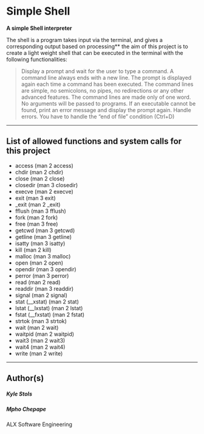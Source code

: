 # Simple Shell

**A simple Shell interpreter**




The shell is a program takes input via the terminal, and gives a corresponding output based on processing**
the aim of this project is to create a light weight shell that can be executed in the terminal with the following functionalities:


> Display a prompt and wait for the user to type a command. A command line always ends with a new line.
> The prompt is displayed again each time a command has been executed.
> The command lines are simple, no semicolons, no pipes, no redirections or any other advanced features.
> The command lines are made only of one word. No arguments will be passed to programs.
> If an executable cannot be found, print an error message and display the prompt again.
> Handle errors.
> You have to handle the “end of file” condition (Ctrl+D)


****
## List of allowed functions and system calls for this project
 - access (man 2 access)
 - chdir (man 2 chdir)
 - close (man 2 close)
 - closedir (man 3 closedir)
 - execve (man 2 execve)
 - exit (man 3 exit)
 - _exit (man 2 _exit)
 - fflush (man 3 fflush)
 - fork (man 2 fork)
 - free (man 3 free)
 - getcwd (man 3 getcwd)
 - getline (man 3 getline)
 - isatty (man 3 isatty)
 - kill (man 2 kill)
 - malloc (man 3 malloc)
 - open (man 2 open)
 - opendir (man 3 opendir)
 - perror (man 3 perror)
 - read (man 2 read)
 - readdir (man 3 readdir)
 - signal (man 2 signal)
 - stat (__xstat) (man 2 stat)
 - lstat (__lxstat) (man 2 lstat)
 - fstat (__fxstat) (man 2 fstat)
 - strtok (man 3 strtok)
 - wait (man 2 wait)
 - waitpid (man 2 waitpid)
 - wait3 (man 2 wait3)
 - wait4 (man 2 wait4)
 - write (man 2 write)
****


## Author(s)
##### Kyle Stols
##### Mpho Chepape
ALX Software Engineering
